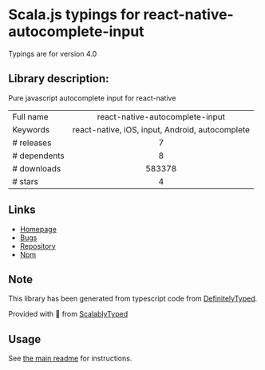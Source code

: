 
# Scala.js typings for react-native-autocomplete-input

Typings are for version 4.0

## Library description:
Pure javascript autocomplete input for react-native

|                    |                 |
| ------------------ | :-------------: |
| Full name          | react-native-autocomplete-input |
| Keywords           | react-native, iOS, input, Android, autocomplete |
| # releases         | 7 |
| # dependents       | 8 |
| # downloads        | 583378 |
| # stars            | 4 |

## Links
- [Homepage](https://github.com/l-urence/react-native-autocomplete-input#readme)
- [Bugs](https://github.com/l-urence/react-native-autocomplete-input/issues)
- [Repository](https://github.com/mrlaessig/react-native-autocomplete-input)
- [Npm](https://www.npmjs.com/package/react-native-autocomplete-input)
    


## Note
This library has been generated from typescript code from [DefinitelyTyped](https://definitelytyped.org).

Provided with :purple_heart: from [ScalablyTyped](https://github.com/oyvindberg/ScalablyTyped)

## Usage
See [the main readme](../../readme.md) for instructions.


